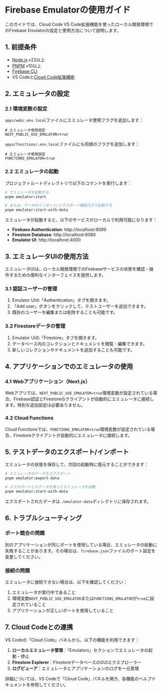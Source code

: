 # Firebase Emulatorの使用ガイド

このガイドでは、Cloud Code VS Code拡張機能を使ったローカル開発環境でのFirebase Emulatorの設定と使用方法について説明します。

## 1. 前提条件

- [Node.js](https://nodejs.org/) v22以上
- [PNPM](https://pnpm.io/) v10以上
- [Firebase CLI](https://firebase.google.com/docs/cli)
- VS Codeと[Cloud Code拡張機能](https://marketplace.visualstudio.com/items?itemName=GoogleCloudTools.cloudcode)

## 2. エミュレータの設定

### 2.1 環境変数の設定

`apps/web/.env.local`ファイルにエミュレータ使用フラグを追加します：

```
# エミュレータ使用設定
NEXT_PUBLIC_USE_EMULATOR=true
```

`apps/functions/.env.local`ファイルにも同様のフラグを追加します：

```
# エミュレータ使用設定
FUNCTIONS_EMULATOR=true
```

### 2.2 エミュレータの起動

プロジェクトルートディレクトリで以下のコマンドを実行します：

```bash
# エミュレータを起動する
pnpm emulator:start

# または、データのインポート/エクスポート機能付きで起動する
pnpm emulator:start-with-data
```

エミュレータが起動すると、以下のサービスがローカルで利用可能になります：

- **Firebase Authentication**: http://localhost:9099
- **Firestore Database**: http://localhost:8080
- **Emulator UI**: http://localhost:4000

## 3. エミュレータUIの使用方法

エミュレータUIは、ローカル開発環境でのFirebaseサービスの状態を確認・操作するための便利なインターフェイスを提供します。

### 3.1 認証ユーザーの管理

1. Emulator UIの「Authentication」タブを開きます。
2. 「Add user」ボタンをクリックして、テストユーザーを追加できます。
3. 既存のユーザーを編集または削除することも可能です。

### 3.2 Firestoreデータの管理

1. Emulator UIの「Firestore」タブを開きます。
2. データベース内のコレクションとドキュメントを閲覧・編集できます。
3. 新しいコレクションやドキュメントを追加することも可能です。

## 4. アプリケーションでのエミュレータの使用

### 4.1 Webアプリケーション（Next.js）

Webアプリでは、`NEXT_PUBLIC_USE_EMULATOR=true`環境変数が設定されている場合、Firebase認証とFirestoreのクライアントが自動的にエミュレータに接続します。特別な追加設定は必要ありません。

### 4.2 Cloud Functions

Cloud Functionsでは、`FUNCTIONS_EMULATOR=true`環境変数が設定されている場合、Firestoreクライアントが自動的にエミュレータに接続します。

## 5. テストデータのエクスポート/インポート

エミュレータの状態を保存して、次回の起動時に復元することができます：

```bash
# エミュレータのデータをエクスポート
pnpm emulator:export-data

# エクスポートしたデータを使ってエミュレータを起動
pnpm emulator:start-with-data
```

エクスポートされたデータは`./emulator-data`ディレクトリに保存されます。

## 6. トラブルシューティング

### ポート競合の問題

別のアプリケーションが同じポートを使用している場合、エミュレータの起動に失敗することがあります。その場合は、`firebase.json`ファイルのポート設定を変更してください。

### 接続の問題

エミュレータに接続できない場合は、以下を確認してください：

1. エミュレータが実行中であること
2. 環境変数`NEXT_PUBLIC_USE_EMULATOR`または`FUNCTIONS_EMULATOR`が`true`に設定されていること
3. アプリケーションが正しいポートを使用していること

## 7. Cloud Codeとの連携

VS Codeの「Cloud Code」パネルから、以下の機能を利用できます：

1. **ローカルエミュレータ管理**：「Emulators」セクションでエミュレータの起動・停止
2. **Firestore Explorer**：FirestoreデータベースのGUIエクスプローラー
3. **ログビューア**：エミュレータとアプリケーションのログを一元管理

詳細については、VS Codeで「Cloud Code」パネルを開き、各機能のヘルプドキュメントを参照してください。